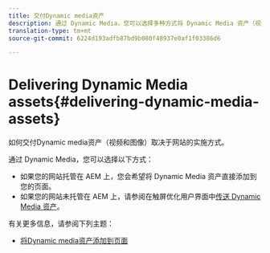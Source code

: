 ```yaml
---
title: 交付Dynamic media资产
description: 通过 Dynamic Media，您可以选择多种方式将 Dynamic Media 资产（视频和图像）传送到您的网站。
translation-type: tm+mt
source-git-commit: 6224d193adfb87bd9b080f48937e0af1f03386d6

---
```



# Delivering Dynamic Media assets{#delivering-dynamic-media-assets}

如何交付Dynamic media资产（视频和图像）取决于网站的实施方式。

通过 Dynamic Media，您可以选择以下方式：

* 如果您的网站托管在 AEM 上，您会希望将 Dynamic Media 资产直接添加到您的页面。
* 如果您的网站未托管在 AEM 上，请参阅在触屏优化用户界面中[传送 Dynamic Media 资产](/help/assets/dynamic-media/delivering-dynamic-media-assets.md)。

有关更多信息，请参阅下列主题：

* [将Dynamic media资产添加到页面](/help/assets/dynamic-media/adding-dynamic-media-assets-to-pages.md)

